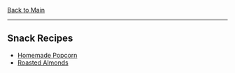 [Back to Main](/README.md)

---
## Snack Recipes

- [Homemade Popcorn](/100%20Recipes/Homemade%20Popcorn.md)
- [Roasted Almonds](/100%20Recipes/Roasted%20Almonds.md)